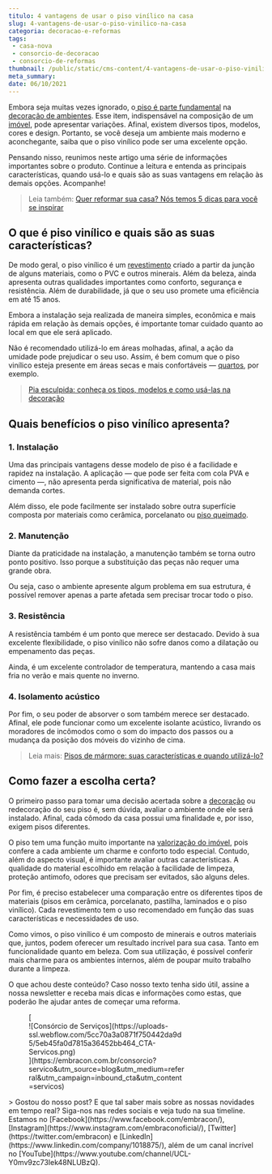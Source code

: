 ```yaml
---
titulo: 4 vantagens de usar o piso vinílico na casa
slug: 4-vantagens-de-usar-o-piso-vinilico-na-casa
categoria: decoracao-e-reformas
tags:
 - casa-nova
 - consorcio-de-decoracao
 - consorcio-de-reformas
thumbnail: /public/static/cms-content/4-vantagens-de-usar-o-piso-vinilico-na-casa.jpg
meta_summary: 
date: 06/10/2021
---
```

Embora seja muitas vezes ignorado, o[ piso é parte fundamental](https://www.embracon.com.br/blog/5-dicas-para-escolher-os-pisos-de-cada-ambiente-da-casa) na [decoração de ambientes](https://www.embracon.com.br/blog/conheca-as-principais-tendencias-em-decoracao-de-casamento). Esse item, indispensável na composição de um [imóvel](https://www.embracon.com.br/consorcio-de-imoveis), pode apresentar variações. Afinal, existem diversos tipos, modelos, cores e design. Portanto, se você deseja um ambiente mais moderno e aconchegante, saiba que o piso vinílico pode ser uma excelente opção.

Pensando nisso, reunimos neste artigo uma série de informações importantes sobre o produto. Continue a leitura e entenda as principais características, quando usá-lo e quais são as suas vantagens em relação às demais opções. Acompanhe!

> Leia também: [Quer reformar sua casa? Nós temos 5 dicas para você se inspirar](https://www.embracon.com.br/blog/quer-reformar-sua-casa-nos-temos-5-dicas-para-voce-se-inspirar)

O que é piso vinílico e quais são as suas características?
----------------------------------------------------------

De modo geral, o piso vinílico é um [revestimento](https://www.embracon.com.br/blog/como-escolher-revestimentos-para-a-sua-casa) criado a partir da junção de alguns materiais, como o PVC e outros minerais. Além da beleza, ainda apresenta outras qualidades importantes como conforto, segurança e resistência. Além de durabilidade, já que o seu uso promete uma eficiência em até 15 anos.

Embora a instalação seja realizada de maneira simples, econômica e mais rápida em relação às demais opções, é importante tomar cuidado quanto ao local em que ele será aplicado.

Não é recomendado utilizá-lo em áreas molhadas, afinal, a ação da umidade pode prejudicar o seu uso. Assim, é bem comum que o piso vinílico esteja presente em áreas secas e mais confortáveis — [quartos](https://www.embracon.com.br/blog/saiba-o-que-e-tendencia-em-decoracao-de-quarto-de-casal), por exemplo.

> [Pia esculpida: conheça os tipos, modelos e como usá-las na decoração](https://www.embracon.com.br/blog/pia-esculpida-conheca-os-tipos-modelos-e-como-usa-las-na-decoracao)

Quais benefícios o piso vinílico apresenta?
-------------------------------------------

### 1. Instalação

Uma das principais vantagens desse modelo de piso é a facilidade e rapidez na instalação. A aplicação — que pode ser feita com cola PVA e cimento —, não apresenta perda significativa de material, pois não demanda cortes.

Além disso, ele pode facilmente ser instalado sobre outra superfície composta por materiais como cerâmica, porcelanato ou [piso queimado](https://www.embracon.com.br/blog/saiba-tudo-sobre-o-cimento-queimado-na-decoracao).

### 2. Manutenção

Diante da praticidade na instalação, a manutenção também se torna outro ponto positivo. Isso porque a substituição das peças não requer uma grande obra.

Ou seja, caso o ambiente apresente algum problema em sua estrutura, é possível remover apenas a parte afetada sem precisar trocar todo o piso.

### 3. Resistência

A resistência também é um ponto que merece ser destacado. Devido à sua excelente flexibilidade, o piso vinílico não sofre danos como a dilatação ou empenamento das peças.

Ainda, é um excelente controlador de temperatura, mantendo a casa mais fria no verão e mais quente no inverno.

### 4. Isolamento acústico

Por fim, o seu poder de absorver o som também merece ser destacado. Afinal, ele pode funcionar como um excelente isolante acústico, livrando os moradores de incômodos como o som do impacto dos passos ou a mudança da posição dos móveis do vizinho de cima.

> Leia mais: [Pisos de mármore: suas características e quando utilizá-lo?](https://www.embracon.com.br/blog/pisos-de-marmore-quais-sao-as-suas-caracteristicas-e-quando-utiliza-lo)

Como fazer a escolha certa?
---------------------------

O primeiro passo para tomar uma decisão acertada sobre a [decoração](https://www.embracon.com.br/blog/quais-sao-as-caracteristicas-do-estilo-de-decoracao-classica) ou redecoração do seu piso é, sem dúvida, avaliar o ambiente onde ele será instalado. Afinal, cada cômodo da casa possui uma finalidade e, por isso, exigem pisos diferentes.

O piso tem uma função muito importante na [valorização do imóvel](https://www.embracon.com.br/blog/consorcio-de-imoveis-vale-a-pena), pois confere a cada ambiente um charme e conforto todo especial. Contudo, além do aspecto visual, é importante avaliar outras características. A qualidade do material escolhido em relação à facilidade de limpeza, proteção antimofo, odores que precisam ser evitados, são alguns deles.

Por fim, é preciso estabelecer uma comparação entre os diferentes tipos de materiais (pisos em cerâmica, porcelanato, pastilha, laminados e o piso vinílico). Cada revestimento tem o uso recomendado em função das suas características e necessidades de uso.

Como vimos, o piso vinílico é um composto de minerais e outros materiais que, juntos, podem oferecer um resultado incrível para sua casa. Tanto em funcionalidade quanto em beleza. Com sua utilização, é possível conferir mais charme para os ambientes internos, além de poupar muito trabalho durante a limpeza.

O que achou deste conteúdo? Caso nosso texto tenha sido útil, assine a nossa newsletter e receba mais dicas e informações como estas, que poderão lhe ajudar antes de começar uma reforma.

<figure class="w-richtext-figure-type-image w-richtext-align-center" style="max-width:310px">[<div>![Consórcio de Serviços](https://uploads-ssl.webflow.com/5cc70a3a0871f750442da9d5/5eb45fa0d7815a36452bb464_CTA-Servicos.png)</div>](https://embracon.com.br/consorcio?servico&utm_source=blog&utm_medium=referral&utm_campaign=inbound_cta&utm_content=servicos)</figure>> Gostou do nosso post? E que tal saber mais sobre as nossas novidades em tempo real? Siga-nos nas redes sociais e veja tudo na sua timeline. Estamos no [Facebook](https://www.facebook.com/embracon/), [Instagram](https://www.instagram.com/embraconoficial/), [Twitter](https://twitter.com/embracon) e [LinkedIn](https://www.linkedin.com/company/1018875/), além de um canal incrível no [YouTube](https://www.youtube.com/channel/UCL-Y0mv9zc73Iek48NLUBzQ).
